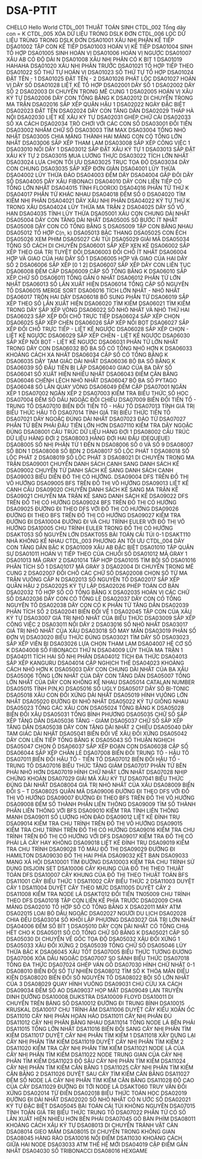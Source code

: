 # DSA-PTIT
CHELLO	Hello World
CTDL_001	THUẬT TOÁN SINH
CTDL_002	Tổng dãy con = K
CTDL_005	XÓA DỮ LIỆU TRONG DSLK ĐƠN
CTDL_006	LỌC DỮ LIỆU TRÙNG TRONG DSLK ĐƠN
DSA01001	XÂU NHỊ PHÂN KẾ TIẾP
DSA01002	TẬP CON KẾ TIẾP
DSA01003	HOÁN VỊ KẾ TIẾP
DSA01004	SINH TỔ HỢP
DSA01005	SINH HOÁN VỊ
DSA01006	HOÁN VỊ NGƯỢC
DSA01007	XÂU AB CÓ ĐỘ DÀI N
DSA01008	XÂU NHỊ PHÂN CÓ K BIT 1
DSA01019	HAHAHA
DSA01020	XÂU NHỊ PHÂN TRƯỚC
DSA01021	TỔ HỢP TIẾP THEO
DSA01022	SỐ THỨ TỰ HOÁN VỊ
DSA01023	SỐ THỨ TỰ TỔ HỢP
DSA01024	ĐẶT TÊN - 1
DSA01025	ĐẶT TÊN - 2
DSA01026	PHÁT LỘC
DSA01027	HOÁN VỊ DÃY SỐ
DSA01028	LIỆT KÊ TỔ HỢP
DSA02001	DÃY SỐ 1
DSA02002	DÃY SỐ 2
DSA02003	DI CHUYỂN TRONG MÊ CUNG 1
DSA02005	HOÁN VỊ XÂU KÝ TỰ
DSA02006	DÃY CON TỔNG BẰNG K
DSA02012	DI CHUYỂN TRONG MA TRẬN
DSA02016	SẮP XẾP QUÂN HẬU 1
DSA02022	NGÀY ĐẶC BIỆT
DSA02023	ĐẶT TÊN
DSA02024	DÃY CON TĂNG DẦN
DSA02029	THÁP HÀ NỘI
DSA02030	LIỆT KÊ XÂU KÝ TỰ
DSA02031	GHÉP CHỮ CÁI
DSA02033	SỐ XA CÁCH
DSA02034	TRÒ CHƠI VỚI CÁC CON SỐ
DSA03001	ĐỔI TIỀN
DSA03002	NHẦM CHỮ SỐ
DSA03003	TÌM MAX
DSA03004	TỔNG NHỎ NHẤT
DSA03005	CHIA MẢNG THÀNH HAI MẢNG CON CÓ TỔNG LỚN NHẤT
DSA03006	SẮP XẾP THAM LAM
DSA03008	SẮP XẾP CÔNG VIỆC 1
DSA03010	NỐI DÂY 1
DSA03012	SẮP ĐẶT XÂU KÝ TỰ 1
DSA03013	SẮP ĐẶT XÂU KÝ TỰ 2
DSA03015	MUA LƯƠNG THỰC
DSA03022	TÍCH LỚN NHẤT
DSA03024	LỰA CHỌN TỐI ƯU
DSA03025	TRỤC TỌA ĐỘ
DSA03034	DÃY CON CHUNG
DSA03035	SẮP XẾP ĐƠN GIẢN
DSA04001	LŨY THỪA
DSA04002	LŨY THỪA ĐẢO
DSA04003	ĐẾM DÃY
DSA04004	GẤP ĐÔI DÃY SỐ
DSA04005	DÃY XÂU FIBONACI
DSA04010	DÃY CON LIÊN TIẾP CÓ TỔNG LỚN NHẤT
DSA04015	TÍNH FLOOR(X)
DSA04016	PHẦN TỬ THỨ K
DSA04017	PHẦN TỬ KHÁC NHAU
DSA04018	ĐẾM SỐ 0
DSA04020	TÌM KIẾM NHỊ PHÂN
DSA04021	DÃY XÂU NHỊ PHÂN
DSA04022	KÝ TỰ THỨ K TRONG XÂU
DSA04024	LŨY THỪA MA TRẬN 2
DSA04025	DÃY SỐ VÔ HẠN
DSA04035	TÍNH LŨY THỪA
DSA05001	XÂU CON CHUNG DÀI NHẤT
DSA05004	DÃY CON TĂNG DÀI NHẤT
DSA05005	SỐ BƯỚC ÍT NHẤT
DSA05008	DÃY CON CÓ TỔNG BẰNG S
DSA05009	TẬP CON BẰNG NHAU
DSA05012	TỔ HỢP C(n, k)
DSA05013	BẬC THANG
DSA05025	CON ẾCH
DSA05026	XEM PHIM
DSA05027	CÁI TÚI
DSA05029	GIẢI MÃ
DSA05034	TỔNG SỐ CÁCH DI CHUYỂN
DSA06001	SẮP XẾP XEN KẼ
DSA06002	SẮP XẾP THEO GIÁ TRỊ TUYỆT ĐỐI
DSA06003	ĐỔI CHỖ ÍT NHẤT
DSA06004	HỢP VÀ GIAO CỦA HAI DÃY SỐ 1
DSA06005	HỢP VÀ GIAO CỦA HAI DÃY SỐ 2
DSA06006	SẮP XẾP [0 1 2]
DSA06007	SẮP XẾP DÃY CON LIÊN TỤC
DSA06008	ĐẾM CẶP
DSA06009	CẶP SỐ TỔNG BẰNG K
DSA06010	SẮP XẾP CHỮ SỐ
DSA06011	TỔNG GẦN 0 NHẤT
DSA06012	PHẦN TỬ LỚN NHẤT
DSA06013	SỐ LẦN XUẤT HIỆN
DSA06014	TỔNG CẶP SỐ NGUYÊN TỐ
DSA06015	MERGE SORT
DSA06016	TÍCH LỚN NHẤT - NHỎ NHẤT
DSA06017	TRỘN HAI DÃY
DSA06018	BỔ SUNG PHẦN TỬ
DSA06019	SẮP XẾP THEO SỐ LẦN XUẤT HIỆN
DSA06020	TÌM KIẾM
DSA06021	TÌM KIẾM TRONG DÃY SẮP XẾP VÒNG
DSA06022	SỐ NHỎ NHẤT VÀ NHỎ THỨ HAI
DSA06023	SẮP XẾP ĐỔI CHỖ TRỰC TIẾP
DSA06024	SẮP XẾP CHỌN
DSA06025	SẮP XẾP CHÈN
DSA06026	SẮP XẾP NỔI BỌT
DSA06027	SẮP XẾP ĐỔI CHỖ TRỰC TIẾP - LIỆT KÊ NGƯỢC
DSA06028	SẮP XẾP CHỌN - LIỆT KÊ NGƯỢC
DSA06029	SẮP XẾP CHÈN - LIỆT KÊ NGƯỢC
DSA06030	SẮP XẾP NỔI BỌT - LIỆT KÊ NGƯỢC
DSA06031	PHẦN TỬ LỚN NHẤT TRONG DÃY CON
DSA06032	BỘ BA SỐ CÓ TỔNG NHỎ HƠN K
DSA06033	KHOẢNG CÁCH XA NHẤT
DSA06034	CẶP SỐ CÓ TỔNG BẰNG K
DSA06035	DÃY TAM GIÁC DÀI NHẤT
DSA06036	BỘ BA SỐ BẰNG K
DSA06039	SỐ ĐẦU TIÊN BỊ LẶP
DSA06040	GIAO CỦA BA DÃY SỐ
DSA06041	SỐ XUẤT HIỆN NHIỀU NHẤT
DSA06043	ĐIỂM CÂN BẰNG
DSA06046	CHÊNH LỆCH NHỎ NHẤT
DSA06047	BỘ BA SỐ PYTAGO
DSA06048	SỐ LẦN QUAY VÒNG
DSA06049	ĐẾM CẶP
DSA07001	NGĂN XẾP 1
DSA07002	NGĂN XẾP 2
DSA07003	KIỂM TRA BIỂU THỨC SỐ HỌC
DSA07004	ĐẾM SỐ DẤU NGOẶC ĐỔI CHIỀU
DSA07009	BIẾN ĐỔI TIỀN TỐ - TRUNG TỐ
DSA07010	BIẾN ĐỐI TIỀN TỐ - HẬU TỐ
DSA07013	TÍNH GIÁ TRỊ BIỂU THỨC HẬU TỐ
DSA07014	TÍNH GIÁ TRỊ BIỂU THỨC TIỀN TỐ
DSA07021	DÃY NGOẶC ĐÚNG DÀI NHẤT
DSA07023	ĐẢO TỪ
DSA07027	PHẦN TỬ BÊN PHẢI ĐẦU TIÊN LỚN HƠN
DSA07110	KIỂM TRA DÃY NGOẶC ĐÚNG
DSA08001	CẤU TRÚC DỮ LIỆU HÀNG ĐỢI 1
DSA08002	CẤU TRÚC DỮ LIỆU HÀNG ĐỢI 2
DSA08003	HÀNG ĐỢI HAI ĐẦU (DEQUEUE)
DSA08005	SỐ NHỊ PHÂN TỪ 1 ĐẾN N
DSA08006	SỐ 0 VÀ SỐ 9
DSA08007	SỐ BDN 1
DSA08008	SỐ BDN 2
DSA08017	SỐ LỘC PHÁT 1
DSA08018	SỐ LỘC PHÁT 2
DSA08019	SỐ LỘC PHÁT 3
DSA08021	DI CHUYỂN TRONG MA TRẬN
DSA09001	CHUYỂN DANH SÁCH CẠNH SANG DANH SÁCH KỀ
DSA09002	CHUYỂN TỪ DANH SÁCH KỀ SANG DANH SÁCH CẠNH
DSA09003	BIỂU DIỄN ĐỒ THỊ CÓ HƯỚNG.
DSA09004	DFS TRÊN ĐỒ THỊ VÔ HƯỚNG
DSA09005	BFS TRÊN ĐỒ THỊ VÔ HƯỚNG
DSA09013	LIỆT KÊ CẠNH CẦU
DSA09020	CHUYỂN DANH SÁCH KỀ SANG MA TRẬN KỀ
DSA09021	CHUYỂN MA TRẬN KỀ SANG DANH SÁCH KỀ
DSA09022	DFS TRÊN ĐỒ THỊ CÓ HƯỚNG
DSA09024	BFS TRÊN ĐỒ THỊ CÓ HƯỚNG
DSA09025	ĐƯỜNG ĐI THEO DFS VỚI ĐỒ THỊ CÓ HƯỚNG
DSA09026	ĐƯỜNG ĐI THEO BFS TRÊN ĐỒ THỊ CÓ HƯỚNG
DSA09027	KIỂM TRA ĐƯỜNG ĐI
DSA10004	ĐƯỜNG ĐI VÀ CHU TRÌNH EULER VỚI ĐỒ THỊ VÔ HƯỚNG
DSA10005	CHU TRÌNH EULER TRONG ĐỒ THỊ CÓ HƯỚNG
DSAKT053	SỐ NGUYÊN LỚN
DSAKT055	BÀI TOÁN CÁI TÚI 0-1
DSAKT110	NHÀ KHÔNG KỀ NHAU
CTDL_003	PHƯƠNG ÁN TỐI ƯU
CTDL_004	DÃY CON TĂNG DẦN BẬC K
DSA01009	XÂU AB ĐẶC BIỆT
DSA01010	TẬP QUÂN SỰ
DSA01011	HOÁN VỊ TIẾP THEO CỦA CHUỖI SỐ
DSA01012	MÃ GRAY 1
DSA01013	MÃ GRAY 2
DSA01014	TẬP HỢP
DSA01015	TÌM BỘI SỐ
DSA01016	PHÂN TÍCH SỐ 1
DSA01017	MÃ GRAY 3
DSA02004	DI CHUYỂN TRONG MÊ CUNG 2
DSA02007	ĐỔI CHỖ CÁC CHỮ SỐ
DSA02008	CHỌN SỐ TỪ MA TRẬN VUÔNG CẤP N
DSA02013	SỐ NGUYÊN TỐ
DSA02017	SẮP XẾP QUÂN HẬU 2
DSA02025	KÝ TỰ LẶP
DSA02026	PHÉP TOÁN CƠ BẢN
DSA02032	TỔ HỢP SỐ CÓ TỔNG BẰNG X
DSA02035	HOÁN VỊ CÁC CHỮ SỐ
DSA02036	DÃY CON CÓ TỔNG LẺ
DSA02037	DÃY CON CÓ TỔNG NGUYÊN TỐ
DSA02038	DÃY CON CÓ K PHẦN TỬ TĂNG DẦN
DSA02039	PHÂN TÍCH SỐ 2
DSA02041	BIẾN ĐỔI VỀ 1
DSA02045	TẬP CON CỦA XÂU KÝ TỰ
DSA03007	GIÁ TRỊ NHỎ NHẤT CỦA BIỂU THỨC
DSA03009	SẮP XẾP CÔNG VIỆC 2
DSA03011	NỐI DÂY 2
DSA03016	SỐ NHỎ NHẤT
DSA03017	GIÁ TRỊ NHỎ NHẤT CỦA XÂU
DSA03018	SỐ MAY MẮN
DSA03019	PHÂN SỐ ĐƠN VỊ
DSA03020	BIỂU THỨC ĐÚNG
DSA03021	TÌM DÃY SỐ
DSA03023	SẮP XẾP VIÊN BI
DSA03026	LỰA CHỌN THAM LAM
DSA04007	HỆ CƠ SỐ K
DSA04008	SỐ FIBONACCI THỨ N
DSA04009	LŨY THỪA MA TRẬN 1
DSA04011	TÍCH HAI SỐ NHỊ PHÂN
DSA04012	TÍCH ĐA THỨC
DSA04013	SẮP XẾP KANGURU
DSA04014	CẶP NGHỊCH THẾ
DSA04023	KHOẢNG CÁCH NHỎ HƠN K
DSA05003	DÃY CON CHUNG DÀI NHẤT CỦA BA XÂU
DSA05006	TỔNG LỚN NHẤT CỦA DÃY CON TĂNG DẦN
DSA05007	TỔNG LỚN NHẤT CỦA DÃY CON KHÔNG KỀ NHAU
DSA05014	CATALAN NUMBER
DSA05015	TÍNH P(N,K)
DSA05016	SỐ UGLY
DSA05017	DÃY SỐ BI-TONIC
DSA05018	XÂU CON ĐỐI XỨNG DÀI NHẤT
DSA05019	HÌNH VUÔNG LỚN NHẤT
DSA05020	ĐƯỜNG ĐI NHỎ NHẤT
DSA05022	KÝ TỰ GIỐNG NHAU
DSA05023	TỔNG CÁC XÂU CON
DSA05024	TỔNG BẰNG K
DSA05028	BIẾN ĐỔI XÂU
DSA05031	TỔNG BÌNH PHƯƠNG
DSA05035	CHỮ SỐ SẮP XẾP TĂNG DẦN
DSA05036	TĂNG - GIẢM
DSA05037	CHỮ SỐ SẮP XẾP TĂNG DẦN
DSA05038	DÃY CON TĂNG DÀI NHẤT 2 CHIỀU
DSA05040	DÃY TAM GIÁC DÀI NHẤT
DSA05041	BIẾN ĐỔI VỀ XÂU ĐỐI XỨNG
DSA05042	DÃY CON LIÊN TIẾP TỔNG BẰNG K
DSA05043	SỐ THUẬN NGHỊCH
DSA05047	CHỌN Ô
DSA06037	SẮP XẾP ĐOẠN CON
DSA06038	CẶP SỐ
DSA06044	SẮP XẾP CHẴN LẺ
DSA07008	BIẾN ĐỔI TRUNG TỐ - HẬU TỐ
DSA07011	BIẾN ĐỔI HẬU TỐ - TIỀN TỐ
DSA07012	BIẾN ĐỔI HẬU TỐ - TRUNG TỐ
DSA07016	BIỂU THỨC TĂNG GIẢM
DSA07017	PHẦN TỬ BÊN PHẢI NHỎ HƠN
DSA07019	HÌNH CHỮ NHẬT LỚN NHẤT
DSA07028	NHỊP CHỨNG KHOÁN
DSA07029	GIẢI MÃ XÂU KÝ TỰ
DSA07041	BIỂU THỨC ĐÚNG DÀI NHẤT
DSA08004	GIÁ TRỊ NHỎ NHẤT CỦA XÂU
DSA08009	BIẾN ĐỔI S – T
DSA08025	QUÂN MÃ
DSA09006	ĐƯỜNG ĐI THEO DFS VỚI ĐỒ THỊ VÔ HƯỚNG
DSA09007	ĐƯỜNG ĐI THEO BFS TRÊN ĐỒ THỊ VÔ HƯỚNG
DSA09008	ĐẾM SỐ THÀNH PHẦN LIÊN THÔNG
DSA09009	TÌM SỐ THÀNH PHẦN LIÊN THÔNG VỚI BFS
DSA09010	KIỂM TRA TÍNH LIÊN THÔNG MẠNH
DSA09011	SỐ LƯỢNG HÒN ĐẢO
DSA09012	LIỆT KÊ ĐỈNH TRỤ
DSA09014	KIỂM TRA CHU TRÌNH TRÊN ĐỒ THỊ VÔ HƯỚNG
DSA09015	KIỂM TRA CHU TRÌNH TRÊN ĐỒ THỊ CÓ HƯỚNG
DSA09016	KIỂM TRA CHU TRÌNH TRÊN ĐỒ THỊ CÓ HƯỚNG VỚI DFS
DSA09017	KIỂM TRA ĐỒ THỊ CÓ PHẢI LÀ CÂY HAY KHÔNG
DSA09018	LIỆT KÊ ĐỈNH TRỤ
DSA09019	KIỂM TRA CHU TRÌNH
DSA09028	TÔ MÀU ĐỒ THỊ
DSA09029	ĐƯỜNG ĐI HAMILTON
DSA09030	ĐỒ THỊ HAI PHÍA
DSA09032	KẾT BẠN
DSA09033	MẠNG XÃ HỘI
DSA10001	TÌM ĐƯỜNG
DSA10003	KIỂM TRA CHU TRÌNH SỬ DỤNG DISJOIN SET
DSA10006	CÂY KHUNG CỦA ĐỒ THỊ THEO THUẬT TOÁN DFS
DSA10007	CÂY KHUNG CỦA ĐỒ THỊ THEO THUẬT TOÁN BFS
DSA11001	CÂY BIỂU THỨC 1
DSA11002	CÂY BIỂU THỨC 2
DSA11003	DUYỆT CÂY 1
DSA11004	DUYỆT CÂY THEO MỨC
DSA11005	DUYỆT CÂY 2
DSA11008	KIỂM TRA NODE LÁ
DSAKT012	ĐỔI TIỀN
TN05009	CHU TRÌNH THEO DFS
DSA01018	TẬP CON LIỀN KỀ PHÍA TRƯỚC
DSA02009	CHIA MẢNG
DSA02010	TỔ HỢP SỐ CÓ TỔNG BẰNG X
DSA02011	MÁY ATM
DSA02015	LOẠI BỎ DẤU NGOẶC
DSA02027	NGƯỜI DU LỊCH
DSA02028	CHIA ĐỀU
DSA03014	SỐ KHỐI LẬP PHƯƠNG
DSA03027	GIÁ TRỊ LỚN NHẤT
DSA04006	ĐẾM SỐ BÍT 1
DSA05010	DÃY CON DÀI NHẤT CÓ TỔNG CHIA HẾT CHO K
DSA05011	SỐ CÓ TỔNG CHỮ SỐ BẰNG K
DSA05021	CẶP SỐ
DSA05030	DI CHUYỂN VỀ GỐC TỌA ĐỘ
DSA05032	XÂU ĐỐI XỨNG 1
DSA05033	XÂU ĐỐI XỨNG 2
DSA05039	TỔNG CHỮ SỐ
DSA05046	LŨY THỪA BẬC K
DSA06045	XÂU TỐT
DSA07005	BIỂU THỨC TƯƠNG ĐƯƠNG
DSA07006	XÓA DẤU NGOẶC
DSA07007	SO SÁNH BIỂU THỨC
DSA07018	TỔNG ĐA THỨC
DSA07024	GHÉP VÁN GỖ
DSA07030	HÌNH CHỮ NHẬT 0-1
DSA08010	BIẾN ĐỔI SỐ TỰ NHIÊN
DSA08012	TÌM SỐ K THỎA MÃN ĐIỀU KIỆN
DSA08020	BIẾN ĐỔI SỐ NGUYÊN TỐ
DSA08022	BỘI SỐ LỚN NHẤT CỦA 3
DSA08029	QUAY HÌNH VUÔNG
DSA09031	CHÚ CỪU XA CÁCH
DSA09034	ĐẾM SỐ AO
DSA09037	HỌP MẶT
DSA09049	LAN TRUYỀN DINH DƯỠNG
DSA10008	DIJKSTRA
DSA10009	FLOYD
DSA10011	DI CHUYỂN TRÊN BẢNG SỐ
DSA10012	ĐƯỜNG ĐI TRUNG BÌNH
DSA10015	KRUSKAL
DSA10017	CHU TRÌNH ÂM
DSA11006	DUYỆT CÂY KIỂU XOẮN ỐC
DSA11010	CÂY NHỊ PHÂN HOÀN HẢO
DSA11011	CÂY NHỊ PHÂN ĐỦ
DSA11012	CÂY NHỊ PHÂN BẰNG NHAU
DSA11014	TỔNG NODE LÁ BÊN PHẢI
DSA11015	TỔNG LỚN NHẤT
DSA11016	BIẾN ĐỔI SANG CÂY NHỊ PHÂN TÌM KIẾM
DSA11017	DUYỆT CÂY NHỊ PHÂN TÌM KIẾM 1
DSA11018	XÂY DỰNG LẠI CÂY NHỊ PHÂN TÌM KIẾM
DSA11019	DUYỆT CÂY NHỊ PHÂN TÌM KIẾM 2
DSA11020	KIỂM TRA CÂY NHỊ PHÂN TÌM KIẾM
DSA11021	NODE LÁ CỦA CÂY NHỊ PHÂN TÌM KIẾM
DSA11022	NODE TRUNG GIAN CỦA CÂY NHỊ PHÂN TÌM KIẾM
DSA11023	ĐỘ SÂU CÂY NHỊ PHÂN TÌM KIẾM
DSA11024	CÂY NHỊ PHÂN TÌM KIẾM CÂN BẰNG 1
DSA11025	CÂY NHỊ PHÂN TÌM KIẾM CÂN BẰNG 2
DSA11026	DUYỆT SAU CÂY TÌM KIẾM CÂN BẰNG
DSA11027	ĐẾM SỐ NODE LÁ CÂY NHỊ PHÂN TÌM KIẾM CÂN BẰNG
DSA11028	ĐỘ CAO CỦA CÂY
DSA11029	ĐƯỜNG ĐI TỚI NODE LÁ
DSAKT060	TRUY VẤN ĐỐI XỨNG
DSA02014	TỪ ĐIỂN
DSA02018	BIỂU THỨC TOÁN HỌC
DSA02019	ĐƯỜNG ĐI DÀI NHẤT
DSA02020	SỐ NHỎ NHẤT CÓ N ƯỚC SỐ
DSA02021	KÝ TỰ ĐẶC BIỆT
DSA05045	BÀI TOÁN CÁI TÚI KHÔNG NGUYÊN
DSA07015	TÍNH TOÁN GIÁ TRỊ BIỂU THỨC TRUNG TỐ
DSA07022	PHẦN TỬ CÓ SỐ LẦN XUẤT HIỆN NHIỀU HƠN BÊN PHẢI
DSA07045	GÕ BÀN PHÍM
DSA08011	KHOẢNG CÁCH XÂU KÝ TỰ
DSA08013	DI CHUYỂN TRÁNH VẬT CẢN
DSA08014	GIEO MẦM
DSA08015	DI CHUYỂN TRONG KHÔNG GIAN
DSA08045	HÀNG RÀO
DSA10016	NỐI ĐIỂM
DSA11030	KHOẢNG CÁCH GIỮA HAI NODE
DSA03033	ATM THẾ HỆ MỚI
DSA04019	CẶP ĐIỂM GẦN NHẤT
DSA04030	SỐ TRIBONACCI
DSA08016	HEXGAME
